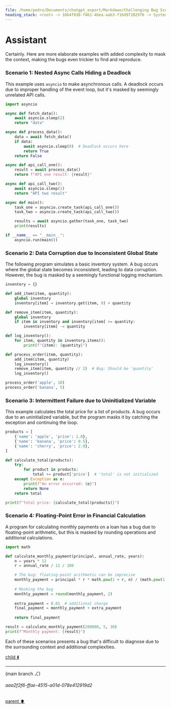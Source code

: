 ```yaml
---
file: /home/pedro/Documents/chatgpt_export/Markdown/Challenging Bug Scenarios.md
heading_stack: <root> -> 16b4f038-f461-4bea-aab3-f16d97102976 -> System -> f030f68c-1381-4970-ab86-0ddb5dbec373 -> System -> aaa2a9a6-bc09-4eb8-ade3-de667199f255 -> User -> 297b2268-6318-4cbd-8782-30c76dd52aa2 -> Assistant -> Scenario 1: Race Condition in Multithreading -> Scenario 2: Memory Leak -> Scenario 3: Heisenbug (Behavior changes under observation) -> Scenario 4: Non-Deterministic Behavior -> aaa2da28-e469-4aab-accc-b52d7aa18433 -> User -> 24b2a49b-4ec7-4808-8cb2-7a985f77921f -> Assistant
---
```

# Assistant

Certainly. Here are more elaborate examples with added complexity to mask the context, making the bugs even trickier to find and reproduce.

### Scenario 1: Nested Async Calls Hiding a Deadlock

This example uses `asyncio` to make asynchronous calls. A deadlock occurs due to improper handling of the event loop, but it's masked by seemingly unrelated API calls.

```python
import asyncio

async def fetch_data():
    await asyncio.sleep(2)
    return "data"

async def process_data():
    data = await fetch_data()
    if data:
        await asyncio.sleep(0)  # Deadlock occurs here
        return True
    return False

async def api_call_one():
    result = await process_data()
    return f"API one result: {result}"

async def api_call_two():
    await asyncio.sleep(1)
    return "API two result"

async def main():
    task_one = asyncio.create_task(api_call_one())
    task_two = asyncio.create_task(api_call_two())

    results = await asyncio.gather(task_one, task_two)
    print(results)

if __name__ == "__main__":
    asyncio.run(main())
```

### Scenario 2: Data Corruption due to Inconsistent Global State

The following program simulates a basic inventory system. A bug occurs where the global state becomes inconsistent, leading to data corruption. However, the bug is masked by a seemingly functional logging mechanism.

```python
inventory = {}

def add_item(item, quantity):
    global inventory
    inventory[item] = inventory.get(item, 0) + quantity

def remove_item(item, quantity):
    global inventory
    if item in inventory and inventory[item] >= quantity:
        inventory[item] -= quantity

def log_inventory():
    for item, quantity in inventory.items():
        print(f"{item}: {quantity}")

def process_order(item, quantity):
    add_item(item, quantity)
    log_inventory()
    remove_item(item, quantity // 2)  # Bug: Should be 'quantity'
    log_inventory()

process_order('apple', 10)
process_order('banana', 5)
```

### Scenario 3: Intermittent Failure due to Uninitialized Variable

This example calculates the total price for a list of products. A bug occurs due to an uninitialized variable, but the program masks it by catching the exception and continuing the loop.

```python
products = [
    {'name': 'apple', 'price': 1.0},
    {'name': 'banana', 'price': 0.5},
    {'name': 'cherry', 'price': 2.0},
]

def calculate_total(products):
    try:
        for product in products:
            total += product['price']  # 'total' is not initialized
    except Exception as e:
        print(f"An error occurred: {e}")
        return None
    return total

print(f"Total price: {calculate_total(products)}")
```

### Scenario 4: Floating-Point Error in Financial Calculation

A program for calculating monthly payments on a loan has a bug due to floating-point arithmetic, but this is masked by rounding operations and additional calculations.

```python
import math

def calculate_monthly_payment(principal, annual_rate, years):
    n = years * 12
    r = annual_rate / 12 / 100

    # The bug: floating-point arithmetic can be imprecise
    monthly_payment = principal * r * math.pow(1 + r, n) / (math.pow(1 + r, n) - 1)
    
    # Masking the bug
    monthly_payment = round(monthly_payment, 2)
    
    extra_payment = 0.01  # additional charge
    final_payment = monthly_payment + extra_payment
    
    return final_payment

result = calculate_monthly_payment(200000, 5, 30)
print(f"Monthly payment: {result}")
```

Each of these scenarios presents a bug that's difficult to diagnose due to the surrounding context and additional complexities.

[child ⬇️](#aaa2f2f6-ffae-4515-a01d-078e412919d2)

---

(main branch ⎇)
###### aaa2f2f6-ffae-4515-a01d-078e412919d2
[parent ⬆️](#24b2a49b-4ec7-4808-8cb2-7a985f77921f)
